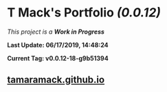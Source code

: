 # T Mack's Portfolio *(0.0.12)*
*This project is a **Work in Progress***

**Last Update: 06/17/2019, 14:48:24**

**Current Tag: v0.0.12-18-g9b51394**

## [tamaramack.github.io](https://tamaramack.github.io/)
